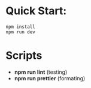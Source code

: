 # Quick Start:

```sh-session
npm install
npm run dev
```

# Scripts

- **npm run lint** (testing)
- **npm run prettier** (formating)